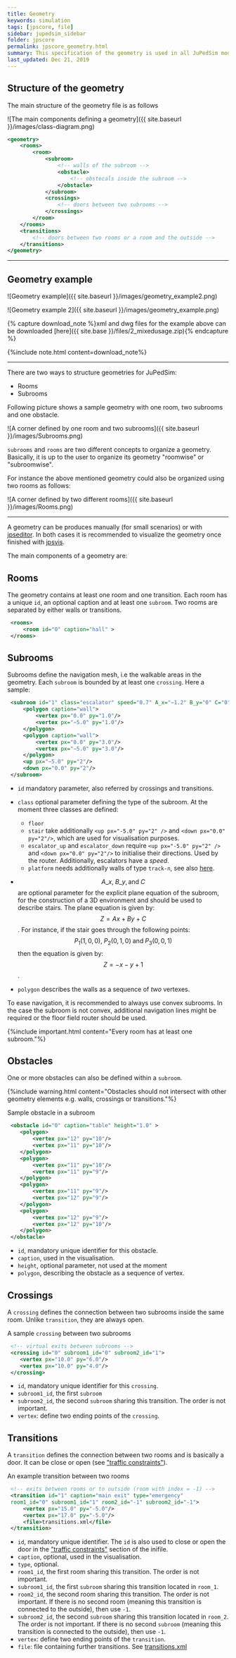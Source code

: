 ```yaml
---
title: Geometry
keywords: simulation
tags: [jpscore, file]
sidebar: jupedsim_sidebar
folder: jpscore
permalink: jpscore_geometry.html
summary: This specification of the geometry is used in all JuPedSim modules. A geometry in JuPedSim is structured in rooms and subrooms. Rooms are connected by transitions and subrooms are connected by crossings.
last_updated: Dec 21, 2019
---
```


## Structure of the geometry

The main structure of the geometry file is as follows

![The main components defining a geometry]({{ site.baseurl }}/images/class-diagram.png)

```xml
<geometry>
    <rooms>
        <room>
            <subroom>
                <!-- walls of the subroom -->
                <obstacle>
                    <!-- obstecals inside the subroom -->
                </obstacle>
            </subroom>
            <crossings>
                <!-- doors between two subrooms -->
            </crossings>
        </room>
    </rooms>
    <transitions>
        <!-- doors between two rooms or a room and the outside -->
    </transitions>
</geometry>
```
***

## Geometry example



![Geometry example]({{ site.baseurl }}/images/geometry_example2.png)


![Geometry example 2]({{ site.baseurl }}/images/geometry_example.png)

{% capture download_note %}xml and dwg files for the example above can be downloaded [here]({{ site.base }}/files/2_mixedusage.zip){% endcapture %}

{%include note.html content=download_note%}


***

There are two ways to structure geometries for JuPedSim:

- Rooms
- Subrooms

Following picture shows a sample geometry with one room, two subrooms and one obstacle.

![A corner defined by one room and two subrooms]({{ site.baseurl }}/images/Subrooms.png)

`subrooms` and `rooms` are two different concepts to organize a geometry.
Basically, it is up to the user to organize its geometry "roomwise" or "subroomwise".


For instance the above mentioned geometry could also be organized using two rooms as follows:

![A corner defined by two different rooms]({{ site.baseurl }}/images/Rooms.png)

***

A geometry can be produces manually (for small scenarios) or with [jpseditor](jpseditor_introduction.html).
In both cases it is recommended to visualize the geometry once finished with [jpsvis](jpsvis_introduction.html).

The main components of a geometry are:

## Rooms
The geometry contains at least one room and one transition.
Each room has a unique `id`, an optional caption and at least one `subroom`.
Two rooms are separated by either walls or transitions.

```xml
 <rooms>
     <room id="0" caption="hall" >
 </rooms>
```

## Subrooms
Subrooms define the navigation mesh, i.e the walkable areas in the geometry.
Each `subroom` is bounded by at least one `crossing`.
Here a sample:

```xml
 <subroom id="1" class="escalator" speed="0.7" A_x="−1.2" B_y="0" C="0">
     <polygon caption="wall">
         <vertex px="0.0" py="1.0"/>
         <vertex px="−5.0" py="1.0"/>
     </polygon>
     <polygon caption="wall">
         <vertex px="0.0" py="3.0"/>
         <vertex px="−5.0" py="3.0"/>
     </polygon>
     <up px="−5.0" py="2"/>
     <down px="0.0" py="2"/>
 </subroom>
```

- `id` mandatory parameter, also referred by crossings and transitions.
- `class` optional parameter defining the type of the subroom. At the moment three classes are defined:
  - `floor`
  - `stair` take additionally
    `<up px="-5.0" py="2" />` and   `<down px="0.0" py="2"/>`, which are
    used for visualisation purposes.
  - `escalator_up` and `escalator_down` require `<up px="-5.0" py="2" />` and `<down px="0.0" py="2"/>` to initialise their directions. Used by the router. Additionally, escalators have a *speed*.
  - `platform` needs additionally walls of type `track-n`, see also [here](jpscore_trains.html).
- $$A\_x,\; B\_y,\text{and}\; C$$ are optional parameter for the explicit plane equation of the subroom,
   for the construction of a 3D environment and should be used to describe stairs.
   The plane equation is given by:  $$Z = Ax +By + C$$.
   For instance, if the stair goes through the following points:
   $$P_1(1,0,0),\; P_2 (0,1,0)\; \text{and}\; P_3(0,0,1)$$
   then the equation is given by: $$Z= -x -y +1$$.

- `polygon` describes the walls as a sequence of *two* vertexes.

To ease navigation, it is recommended to always use convex subrooms.
In the case the subroom is not convex, additional navigation lines might be required
or the floor field router should be used.

{%include important.html content="Every room has at least one subroom."%}



## Obstacles
One or more obstacles can also be defined within a `subroom`.


{%include warning.html content="Obstacles should not intersect with other geometry elements e.g. walls, crossings or transitions."%}


Sample obstacle in a subroom

```xml
 <obstacle id="0" caption="table" height="1.0" >
    <polygon>
        <vertex px="12" py="10"/>
        <vertex px="11" py="10"/>
    </polygon>
    <polygon>
        <vertex px="11" py="10"/>
        <vertex px="11" py="9"/>
    </polygon>
    <polygon>
        <vertex px="11" py="9"/>
        <vertex px="12" py="9"/>
    </polygon>
    <polygon>
        <vertex px="12" py="9"/>
        <vertex px="12" py="10"/>
    </polygon>
 </obstacle>
```

- `id`, mandatory unique identifier for this obstacle.
- `caption`, used in the visualisation.
- `height`, optional parameter, not used at the moment
- `polygon`, describing the obstacle as a sequence of vertex.

## Crossings

A `crossing` defines the connection between two subrooms inside the same room.
Unlike `transition`, they are always open.

A sample `crossing` between two subrooms

```xml
 <!-- virtual exits between subrooms -->
 <crossing id="0" subroom1_id="0" subroom2_id="1">
    <vertex px="10.0" py="6.0"/>
    <vertex px="10.0" py="4.0"/>
 </crossing>
```

- `id`, mandatory unique identifier for this `crossing`.
- `subroom1_id`, the first `subroom`
- `subroom2_id`,  the second `subroom` sharing this transition. The order is not important.
- `vertex`: define two ending points of the `crossing`.

## Transitions
A `transition` defines the connection between two rooms and is basically a door.
It can be close or open (see ["traffic constraints"](jpscore_inifile.html#traffic-constraints)).

An example transition between two rooms

```xml
 <!-- exits between rooms or to outside (room with index = -1) -->
 <transition id="1" caption="main exit" type="emergency"
 room1_id="0" subroom1_id="1" room2_id="-1" subroom2_id="-1">
     <vertex px="15.0" py="-5.0"/>
     <vertex px="17.0" py="-5.0"/>
     <file>transitions.xml</file>
 </transition>
```

- `id`, mandatory unique identifier.
  The `id` is also used to close or open the door in the ["traffic constraints"](jpscore_inifile.html#traffic-constraints) section of the inifile.
- `caption`, optional, used in the visualisation.
- `type`, optional.
- `room1_id`, the first room sharing this transition. The order is not important.
- `subroom1_id`, the first `subroom` sharing this transition located in `room_1`.
- `room2_id`, the second room sharing this transition.
  The order is not important.
  If there is no second room (meaning this transition is connected to the outside), then use `-1`.
- `subroom2_id`, the second `subroom` sharing this transition located in `room_2`. The order is not important.
  If there is no second `subroom` (meaning this transition is connected to the outside), then use `-1`.
- `vertex`: define two ending points of the `transition`.
- `file`: file containing further transitions. See [transitions.xml](jpscore_transitions.html)


